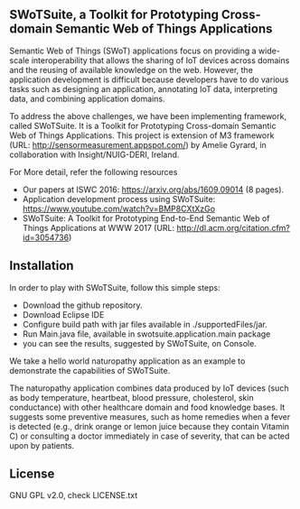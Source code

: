 ## SWoTSuite, a Toolkit for Prototyping Cross-domain Semantic Web of Things Applications

Semantic Web of Things (SWoT) applications focus on providing a wide-scale 
interoperability that allows the sharing of IoT devices across domains and the reusing 
of available knowledge on the web. However, the application development is difficult 
because developers have to do various tasks such as designing an application, 
annotating IoT data, interpreting data, and combining application domains. 

To address the above challenges, we have been implementing framework, called SWoTSuite. 
It is a Toolkit for Prototyping Cross-domain Semantic Web of Things
Applications. This project is extension of M3 framework (URL: http://sensormeasurement.appspot.com/) 
by Amelie Gyrard, in collaboration with Insight/NUIG-DERI, Ireland. 



For More detail, refer the following resources

- Our papers at ISWC 2016: https://arxiv.org/abs/1609.09014 (8 pages). 
- Application development process using SWoTSuite: https://www.youtube.com/watch?v=BMP8CXtXzGo
- SWoTSuite: A Toolkit for Prototyping End-to-End Semantic Web of Things Applications at WWW 2017 (URL: http://dl.acm.org/citation.cfm?id=3054736)


## Installation

In order to play with SWoTSuite, follow this simple steps:

- Download the github repository.
- Download Eclipse IDE 
- Configure build path with jar files available in ./supportedFiles/jar.
- Run Main.java file, available in swotsuite.application.main package
- you can see the results, suggested by SWoTSuite, on Console.  

We take a hello world naturopathy application as an example to demonstrate the 
capabilities of SWoTSuite.  

The naturopathy application combines data produced by IoT devices (such as body temperature, 
heartbeat, blood pressure, cholesterol, skin conductance) with other healthcare domain and 
food knowledge bases. It suggests some preventive measures, such as home remedies when 
a fever is detected (e.g., drink orange or lemon juice because they contain Vitamin C) 
or consulting a doctor immediately in case of severity, that can be acted upon by patients.


## License

GNU GPL v2.0, check LICENSE.txt
